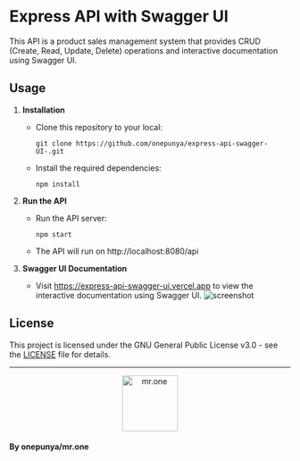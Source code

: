 # Express API with Swagger UI

This API is a product sales management system that provides CRUD (Create, Read, Update, Delete) operations and interactive documentation using Swagger UI.

## Usage

1. **Installation**

   - Clone this repository to your local:
     ```
     git clone https://github.com/onepunya/express-api-swagger-UI-.git
     ```
   - Install the required dependencies:
     ```
     npm install
     ```

2. **Run the API**

   - Run the API server:
     ```
     npm start
     ```
   - The API will run on http://localhost:8080/api

3. **Swagger UI Documentation**
   - Visit https://express-api-swagger-ui.vercel.app to view the interactive documentation using Swagger UI.
     <img src="https://telegra.ph/file/b0d1a42fce2b1418259a3.jpg" alt="screenshot">

## License

This project is licensed under the GNU General Public License v3.0 - see the [LICENSE](https://github.com/onepunya/express-api-swagger-UI-/blob/main/LICENSE) file for details.

---

<p align="center">
  <img src="https://avatars.githubusercontent.com/u/101521147?v=4" width="100" alt="mr.one">
</p>

#### By onepunya/mr.one
